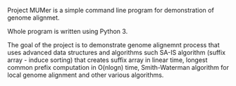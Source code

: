 Project MUMer is a simple command line program for demonstration of genome alignmet.

Whole program is written using Python 3.

The goal of the project is to demonstrate genome alignemnt process that uses 
advanced data structures and algorithms such SA-IS algorithm (suffix array - induce sorting) 
that creates suffix array in linear time, longest common prefix computation in O(nlogn) time, 
Smith-Waterman algorithm for local genome alignment and other various algorithms. 
